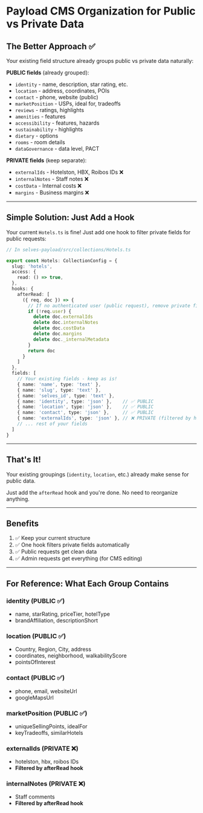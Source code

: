 # Payload CMS Organization for Public vs Private Data

## The Better Approach ✅

Your existing field structure already groups public vs private data naturally:

**PUBLIC fields** (already grouped):
- `identity` - name, description, star rating, etc.
- `location` - address, coordinates, POIs
- `contact` - phone, website (public)
- `marketPosition` - USPs, ideal for, tradeoffs
- `reviews` - ratings, highlights
- `amenities` - features
- `accessibility` - features, hazards
- `sustainability` - highlights
- `dietary` - options
- `rooms` - room details
- `dataGovernance` - data level, PACT

**PRIVATE fields** (keep separate):
- `externalIds` - Hotelston, HBX, Roibos IDs ❌
- `internalNotes` - Staff notes ❌
- `costData` - Internal costs ❌
- `margins` - Business margins ❌

---

## Simple Solution: Just Add a Hook

Your current `Hotels.ts` is fine! Just add one hook to filter private fields for public requests:

```typescript
// In selves-payload/src/collections/Hotels.ts

export const Hotels: CollectionConfig = {
  slug: 'hotels',
  access: {
    read: () => true,
  },
  hooks: {
    afterRead: [
      ({ req, doc }) => {
        // If no authenticated user (public request), remove private fields
        if (!req.user) {
          delete doc.externalIds
          delete doc.internalNotes
          delete doc.costData
          delete doc.margins
          delete doc._internalMetadata
        }
        return doc
      }
    ]
  },
  fields: [
    // Your existing fields - keep as is!
    { name: 'name', type: 'text' },
    { name: 'slug', type: 'text' },
    { name: 'selves_id', type: 'text' },
    { name: 'identity', type: 'json' },    // ✅ PUBLIC
    { name: 'location', type: 'json' },    // ✅ PUBLIC
    { name: 'contact', type: 'json' },     // ✅ PUBLIC
    { name: 'externalIds', type: 'json' }, // ❌ PRIVATE (filtered by hook)
    // ... rest of your fields
  ]
}
```

---

## That's It!

Your existing groupings (`identity`, `location`, etc.) already make sense for public data.

Just add the `afterRead` hook and you're done. No need to reorganize anything.

---

## Benefits

1. ✅ Keep your current structure
2. ✅ One hook filters private fields automatically
3. ✅ Public requests get clean data
4. ✅ Admin requests get everything (for CMS editing)

---

## For Reference: What Each Group Contains

### identity (PUBLIC ✅)
- name, starRating, priceTier, hotelType
- brandAffiliation, descriptionShort

### location (PUBLIC ✅)
- Country, Region, City, address
- coordinates, neighborhood, walkabilityScore
- pointsOfInterest

### contact (PUBLIC ✅)
- phone, email, websiteUrl
- googleMapsUrl

### marketPosition (PUBLIC ✅)
- uniqueSellingPoints, idealFor
- keyTradeoffs, similarHotels

### externalIds (PRIVATE ❌)
- hotelston, hbx, roibos IDs
- **Filtered by afterRead hook**

### internalNotes (PRIVATE ❌)
- Staff comments
- **Filtered by afterRead hook**
